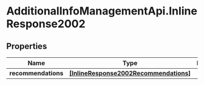 # AdditionalInfoManagementApi.InlineResponse2002

## Properties
Name | Type | Description | Notes
------------ | ------------- | ------------- | -------------
**recommendations** | [**[InlineResponse2002Recommendations]**](InlineResponse2002Recommendations.md) |  | [optional] 
